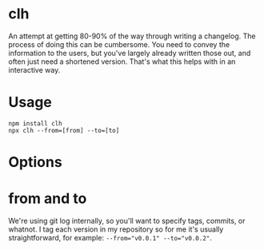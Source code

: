 clh
=

An attempt at getting 80-90% of the way through writing a changelog. The process
of doing this can be cumbersome. You need to convey the information to the
users, but you've largely already written those out, and often just need a
shortened version. That's what this helps with in an interactive way.


Usage
==

```
npm install clh
npx clh --from=[from] --to=[to]
```

Options
==

from and to
====

We're using git log internally, so you'll want to specify tags, commits, or
whatnot. I tag each version in my repository so for me it's usually
straightforward, for example:	`--from="v0.0.1" --to="v0.0.2"`.
